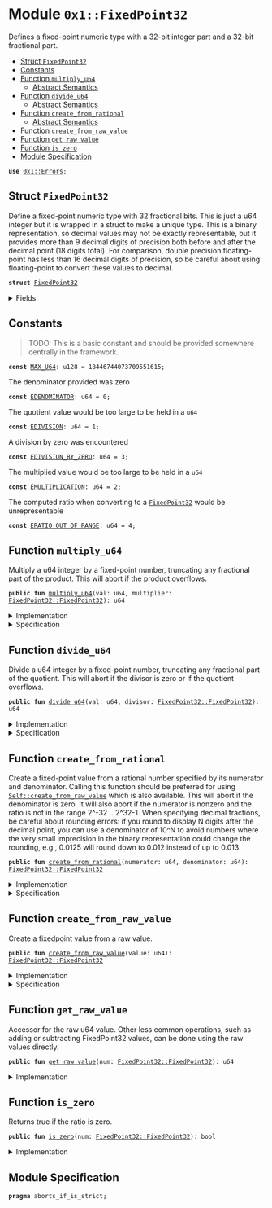 
<a name="0x1_FixedPoint32"></a>

# Module `0x1::FixedPoint32`

Defines a fixed-point numeric type with a 32-bit integer part and
a 32-bit fractional part.


-  [Struct `FixedPoint32`](#0x1_FixedPoint32_FixedPoint32)
-  [Constants](#@Constants_0)
-  [Function `multiply_u64`](#0x1_FixedPoint32_multiply_u64)
    -  [Abstract Semantics](#@Abstract_Semantics_1)
-  [Function `divide_u64`](#0x1_FixedPoint32_divide_u64)
    -  [Abstract Semantics](#@Abstract_Semantics_2)
-  [Function `create_from_rational`](#0x1_FixedPoint32_create_from_rational)
    -  [Abstract Semantics](#@Abstract_Semantics_3)
-  [Function `create_from_raw_value`](#0x1_FixedPoint32_create_from_raw_value)
-  [Function `get_raw_value`](#0x1_FixedPoint32_get_raw_value)
-  [Function `is_zero`](#0x1_FixedPoint32_is_zero)
-  [Module Specification](#@Module_Specification_4)


<pre><code><b>use</b> <a href="Errors.md#0x1_Errors">0x1::Errors</a>;
</code></pre>



<a name="0x1_FixedPoint32_FixedPoint32"></a>

## Struct `FixedPoint32`

Define a fixed-point numeric type with 32 fractional bits.
This is just a u64 integer but it is wrapped in a struct to
make a unique type. This is a binary representation, so decimal
values may not be exactly representable, but it provides more
than 9 decimal digits of precision both before and after the
decimal point (18 digits total). For comparison, double precision
floating-point has less than 16 decimal digits of precision, so
be careful about using floating-point to convert these values to
decimal.


<pre><code><b>struct</b> <a href="FixedPoint32.md#0x1_FixedPoint32">FixedPoint32</a>
</code></pre>



<details>
<summary>Fields</summary>


<dl>
<dt>
<code>value: u64</code>
</dt>
<dd>

</dd>
</dl>


</details>

<a name="@Constants_0"></a>

## Constants


<a name="0x1_FixedPoint32_MAX_U64"></a>

> TODO: This is a basic constant and should be provided somewhere centrally in the framework.


<pre><code><b>const</b> <a href="FixedPoint32.md#0x1_FixedPoint32_MAX_U64">MAX_U64</a>: u128 = 18446744073709551615;
</code></pre>



<a name="0x1_FixedPoint32_EDENOMINATOR"></a>

The denominator provided was zero


<pre><code><b>const</b> <a href="FixedPoint32.md#0x1_FixedPoint32_EDENOMINATOR">EDENOMINATOR</a>: u64 = 0;
</code></pre>



<a name="0x1_FixedPoint32_EDIVISION"></a>

The quotient value would be too large to be held in a <code>u64</code>


<pre><code><b>const</b> <a href="FixedPoint32.md#0x1_FixedPoint32_EDIVISION">EDIVISION</a>: u64 = 1;
</code></pre>



<a name="0x1_FixedPoint32_EDIVISION_BY_ZERO"></a>

A division by zero was encountered


<pre><code><b>const</b> <a href="FixedPoint32.md#0x1_FixedPoint32_EDIVISION_BY_ZERO">EDIVISION_BY_ZERO</a>: u64 = 3;
</code></pre>



<a name="0x1_FixedPoint32_EMULTIPLICATION"></a>

The multiplied value would be too large to be held in a <code>u64</code>


<pre><code><b>const</b> <a href="FixedPoint32.md#0x1_FixedPoint32_EMULTIPLICATION">EMULTIPLICATION</a>: u64 = 2;
</code></pre>



<a name="0x1_FixedPoint32_ERATIO_OUT_OF_RANGE"></a>

The computed ratio when converting to a <code><a href="FixedPoint32.md#0x1_FixedPoint32">FixedPoint32</a></code> would be unrepresentable


<pre><code><b>const</b> <a href="FixedPoint32.md#0x1_FixedPoint32_ERATIO_OUT_OF_RANGE">ERATIO_OUT_OF_RANGE</a>: u64 = 4;
</code></pre>



<a name="0x1_FixedPoint32_multiply_u64"></a>

## Function `multiply_u64`

Multiply a u64 integer by a fixed-point number, truncating any
fractional part of the product. This will abort if the product
overflows.


<pre><code><b>public</b> <b>fun</b> <a href="FixedPoint32.md#0x1_FixedPoint32_multiply_u64">multiply_u64</a>(val: u64, multiplier: <a href="FixedPoint32.md#0x1_FixedPoint32_FixedPoint32">FixedPoint32::FixedPoint32</a>): u64
</code></pre>



<details>
<summary>Implementation</summary>


<pre><code><b>public</b> <b>fun</b> <a href="FixedPoint32.md#0x1_FixedPoint32_multiply_u64">multiply_u64</a>(val: u64, multiplier: <a href="FixedPoint32.md#0x1_FixedPoint32">FixedPoint32</a>): u64 {
    // The product of two 64 bit values has 128 bits, so perform the
    // multiplication <b>with</b> u128 types and keep the full 128 bit product
    // <b>to</b> avoid losing accuracy.
    <b>let</b> unscaled_product = (val <b>as</b> u128) * (multiplier.value <b>as</b> u128);
    // The unscaled product has 32 fractional bits (from the multiplier)
    // so rescale it by shifting away the low bits.
    <b>let</b> product = unscaled_product &gt;&gt; 32;
    // Check whether the value is too large.
    <b>assert</b>(product &lt;= <a href="FixedPoint32.md#0x1_FixedPoint32_MAX_U64">MAX_U64</a>, <a href="Errors.md#0x1_Errors_limit_exceeded">Errors::limit_exceeded</a>(<a href="FixedPoint32.md#0x1_FixedPoint32_EMULTIPLICATION">EMULTIPLICATION</a>));
    (product <b>as</b> u64)
}
</code></pre>



</details>

<details>
<summary>Specification</summary>

Because none of our SMT solvers supports non-linear arithmetic with reliable efficiency,
we specify the concrete semantics of the implementation but use
an abstracted, simplified semantics for verification of callers. For the verification outcome of
callers, the actual result of this function is not relevant, as long as the abstraction behaves
homomorphic. This does not guarantee that arithmetic functions using this code is correct.


<pre><code><b>pragma</b> opaque;
<b>include</b> [concrete] <a href="FixedPoint32.md#0x1_FixedPoint32_ConcreteMultiplyAbortsIf">ConcreteMultiplyAbortsIf</a>;
<b>ensures</b> [concrete] result == <a href="FixedPoint32.md#0x1_FixedPoint32_spec_concrete_multiply_u64">spec_concrete_multiply_u64</a>(val, multiplier);
<b>include</b> [abstract] <a href="FixedPoint32.md#0x1_FixedPoint32_MultiplyAbortsIf">MultiplyAbortsIf</a>;
<b>ensures</b> [abstract] result == <a href="FixedPoint32.md#0x1_FixedPoint32_spec_multiply_u64">spec_multiply_u64</a>(val, multiplier);
</code></pre>




<a name="0x1_FixedPoint32_ConcreteMultiplyAbortsIf"></a>


<pre><code><b>schema</b> <a href="FixedPoint32.md#0x1_FixedPoint32_ConcreteMultiplyAbortsIf">ConcreteMultiplyAbortsIf</a> {
    val: num;
    multiplier: <a href="FixedPoint32.md#0x1_FixedPoint32">FixedPoint32</a>;
    <b>aborts_if</b> <a href="FixedPoint32.md#0x1_FixedPoint32_spec_concrete_multiply_u64">spec_concrete_multiply_u64</a>(val, multiplier) &gt; <a href="FixedPoint32.md#0x1_FixedPoint32_MAX_U64">MAX_U64</a> <b>with</b> <a href="Errors.md#0x1_Errors_LIMIT_EXCEEDED">Errors::LIMIT_EXCEEDED</a>;
}
</code></pre>




<a name="0x1_FixedPoint32_spec_concrete_multiply_u64"></a>


<pre><code><b>define</b> <a href="FixedPoint32.md#0x1_FixedPoint32_spec_concrete_multiply_u64">spec_concrete_multiply_u64</a>(val: num, multiplier: <a href="FixedPoint32.md#0x1_FixedPoint32">FixedPoint32</a>): num {
   (val * multiplier.value) &gt;&gt; 32
}
</code></pre>



<a name="@Abstract_Semantics_1"></a>

### Abstract Semantics



<a name="0x1_FixedPoint32_MultiplyAbortsIf"></a>


<pre><code><b>schema</b> <a href="FixedPoint32.md#0x1_FixedPoint32_MultiplyAbortsIf">MultiplyAbortsIf</a> {
    val: num;
    multiplier: <a href="FixedPoint32.md#0x1_FixedPoint32">FixedPoint32</a>;
    <b>aborts_if</b> <a href="FixedPoint32.md#0x1_FixedPoint32_spec_multiply_u64">spec_multiply_u64</a>(val, multiplier) &gt; <a href="FixedPoint32.md#0x1_FixedPoint32_MAX_U64">MAX_U64</a> <b>with</b> <a href="Errors.md#0x1_Errors_LIMIT_EXCEEDED">Errors::LIMIT_EXCEEDED</a>;
}
</code></pre>




<a name="0x1_FixedPoint32_spec_multiply_u64"></a>


<pre><code><b>define</b> <a href="FixedPoint32.md#0x1_FixedPoint32_spec_multiply_u64">spec_multiply_u64</a>(val: num, multiplier: <a href="FixedPoint32.md#0x1_FixedPoint32">FixedPoint32</a>): num {
   <b>if</b> (multiplier.value == 0)
       // Zero value
       0
   <b>else</b> <b>if</b> (multiplier.value == 1)
       // 1.0
       val
   <b>else</b> <b>if</b> (multiplier.value == 2)
       // 0.5
       val / 2
   <b>else</b>
       // overflow
       <a href="FixedPoint32.md#0x1_FixedPoint32_MAX_U64">MAX_U64</a> + 1
}
</code></pre>



</details>

<a name="0x1_FixedPoint32_divide_u64"></a>

## Function `divide_u64`

Divide a u64 integer by a fixed-point number, truncating any
fractional part of the quotient. This will abort if the divisor
is zero or if the quotient overflows.


<pre><code><b>public</b> <b>fun</b> <a href="FixedPoint32.md#0x1_FixedPoint32_divide_u64">divide_u64</a>(val: u64, divisor: <a href="FixedPoint32.md#0x1_FixedPoint32_FixedPoint32">FixedPoint32::FixedPoint32</a>): u64
</code></pre>



<details>
<summary>Implementation</summary>


<pre><code><b>public</b> <b>fun</b> <a href="FixedPoint32.md#0x1_FixedPoint32_divide_u64">divide_u64</a>(val: u64, divisor: <a href="FixedPoint32.md#0x1_FixedPoint32">FixedPoint32</a>): u64 {
    // Check for division by zero.
    <b>assert</b>(divisor.value != 0, <a href="Errors.md#0x1_Errors_invalid_argument">Errors::invalid_argument</a>(<a href="FixedPoint32.md#0x1_FixedPoint32_EDIVISION_BY_ZERO">EDIVISION_BY_ZERO</a>));
    // First convert <b>to</b> 128 bits and then shift left <b>to</b>
    // add 32 fractional zero bits <b>to</b> the dividend.
    <b>let</b> scaled_value = (val <b>as</b> u128) &lt;&lt; 32;
    <b>let</b> quotient = scaled_value / (divisor.value <b>as</b> u128);
    // Check whether the value is too large.
    <b>assert</b>(quotient &lt;= <a href="FixedPoint32.md#0x1_FixedPoint32_MAX_U64">MAX_U64</a>, <a href="Errors.md#0x1_Errors_limit_exceeded">Errors::limit_exceeded</a>(<a href="FixedPoint32.md#0x1_FixedPoint32_EDIVISION">EDIVISION</a>));
    // the value may be too large, which will cause the cast <b>to</b> fail
    // <b>with</b> an arithmetic error.
    (quotient <b>as</b> u64)
}
</code></pre>



</details>

<details>
<summary>Specification</summary>

We specify the concrete semantics of the implementation but use
an abstracted, simplified semantics for verification of callers.


<pre><code><b>pragma</b> opaque;
<b>include</b> [concrete] <a href="FixedPoint32.md#0x1_FixedPoint32_ConcreteDivideAbortsIf">ConcreteDivideAbortsIf</a>;
<b>ensures</b> [concrete] result == <a href="FixedPoint32.md#0x1_FixedPoint32_spec_concrete_divide_u64">spec_concrete_divide_u64</a>(val, divisor);
<b>include</b> [abstract] <a href="FixedPoint32.md#0x1_FixedPoint32_DivideAbortsIf">DivideAbortsIf</a>;
<b>ensures</b> [abstract] result == <a href="FixedPoint32.md#0x1_FixedPoint32_spec_divide_u64">spec_divide_u64</a>(val, divisor);
</code></pre>




<a name="0x1_FixedPoint32_ConcreteDivideAbortsIf"></a>


<pre><code><b>schema</b> <a href="FixedPoint32.md#0x1_FixedPoint32_ConcreteDivideAbortsIf">ConcreteDivideAbortsIf</a> {
    val: num;
    divisor: <a href="FixedPoint32.md#0x1_FixedPoint32">FixedPoint32</a>;
    <b>aborts_if</b> divisor.value == 0 <b>with</b> <a href="Errors.md#0x1_Errors_INVALID_ARGUMENT">Errors::INVALID_ARGUMENT</a>;
    <b>aborts_if</b> <a href="FixedPoint32.md#0x1_FixedPoint32_spec_concrete_divide_u64">spec_concrete_divide_u64</a>(val, divisor) &gt; <a href="FixedPoint32.md#0x1_FixedPoint32_MAX_U64">MAX_U64</a> <b>with</b> <a href="Errors.md#0x1_Errors_LIMIT_EXCEEDED">Errors::LIMIT_EXCEEDED</a>;
}
</code></pre>




<a name="0x1_FixedPoint32_spec_concrete_divide_u64"></a>


<pre><code><b>define</b> <a href="FixedPoint32.md#0x1_FixedPoint32_spec_concrete_divide_u64">spec_concrete_divide_u64</a>(val: num, divisor: <a href="FixedPoint32.md#0x1_FixedPoint32">FixedPoint32</a>): num {
   (val &lt;&lt; 32) / divisor.value
}
</code></pre>



<a name="@Abstract_Semantics_2"></a>

### Abstract Semantics



<a name="0x1_FixedPoint32_DivideAbortsIf"></a>


<pre><code><b>schema</b> <a href="FixedPoint32.md#0x1_FixedPoint32_DivideAbortsIf">DivideAbortsIf</a> {
    val: num;
    divisor: <a href="FixedPoint32.md#0x1_FixedPoint32">FixedPoint32</a>;
    <b>aborts_if</b> divisor.value == 0 <b>with</b> <a href="Errors.md#0x1_Errors_INVALID_ARGUMENT">Errors::INVALID_ARGUMENT</a>;
    <b>aborts_if</b> <a href="FixedPoint32.md#0x1_FixedPoint32_spec_divide_u64">spec_divide_u64</a>(val, divisor) &gt; <a href="FixedPoint32.md#0x1_FixedPoint32_MAX_U64">MAX_U64</a> <b>with</b> <a href="Errors.md#0x1_Errors_LIMIT_EXCEEDED">Errors::LIMIT_EXCEEDED</a>;
}
</code></pre>




<a name="0x1_FixedPoint32_spec_divide_u64"></a>


<pre><code><b>define</b> <a href="FixedPoint32.md#0x1_FixedPoint32_spec_divide_u64">spec_divide_u64</a>(val: num, divisor: <a href="FixedPoint32.md#0x1_FixedPoint32">FixedPoint32</a>): num {
   <b>if</b> (divisor.value == 1)
       // 1.0
       val
   <b>else</b> <b>if</b> (divisor.value == 2)
       // 0.5
       val * 2
   <b>else</b>
       <a href="FixedPoint32.md#0x1_FixedPoint32_MAX_U64">MAX_U64</a> + 1
}
</code></pre>



</details>

<a name="0x1_FixedPoint32_create_from_rational"></a>

## Function `create_from_rational`

Create a fixed-point value from a rational number specified by its
numerator and denominator. Calling this function should be preferred
for using <code><a href="FixedPoint32.md#0x1_FixedPoint32_create_from_raw_value">Self::create_from_raw_value</a></code> which is also available.
This will abort if the denominator is zero. It will also
abort if the numerator is nonzero and the ratio is not in the range
2^-32 .. 2^32-1. When specifying decimal fractions, be careful about
rounding errors: if you round to display N digits after the decimal
point, you can use a denominator of 10^N to avoid numbers where the
very small imprecision in the binary representation could change the
rounding, e.g., 0.0125 will round down to 0.012 instead of up to 0.013.


<pre><code><b>public</b> <b>fun</b> <a href="FixedPoint32.md#0x1_FixedPoint32_create_from_rational">create_from_rational</a>(numerator: u64, denominator: u64): <a href="FixedPoint32.md#0x1_FixedPoint32_FixedPoint32">FixedPoint32::FixedPoint32</a>
</code></pre>



<details>
<summary>Implementation</summary>


<pre><code><b>public</b> <b>fun</b> <a href="FixedPoint32.md#0x1_FixedPoint32_create_from_rational">create_from_rational</a>(numerator: u64, denominator: u64): <a href="FixedPoint32.md#0x1_FixedPoint32">FixedPoint32</a> {
    // If the denominator is zero, this will <b>abort</b>.
    // Scale the numerator <b>to</b> have 64 fractional bits and the denominator
    // <b>to</b> have 32 fractional bits, so that the quotient will have 32
    // fractional bits.
    <b>let</b> scaled_numerator = (numerator <b>as</b> u128) &lt;&lt; 64;
    <b>let</b> scaled_denominator = (denominator <b>as</b> u128) &lt;&lt; 32;
    <b>assert</b>(scaled_denominator != 0, <a href="Errors.md#0x1_Errors_invalid_argument">Errors::invalid_argument</a>(<a href="FixedPoint32.md#0x1_FixedPoint32_EDENOMINATOR">EDENOMINATOR</a>));
    <b>let</b> quotient = scaled_numerator / scaled_denominator;
    <b>assert</b>(quotient != 0 || numerator == 0, <a href="Errors.md#0x1_Errors_invalid_argument">Errors::invalid_argument</a>(<a href="FixedPoint32.md#0x1_FixedPoint32_ERATIO_OUT_OF_RANGE">ERATIO_OUT_OF_RANGE</a>));
    // Return the quotient <b>as</b> a fixed-point number. We first need <b>to</b> check whether the cast
    // can succeed.
    <b>assert</b>(quotient &lt;= <a href="FixedPoint32.md#0x1_FixedPoint32_MAX_U64">MAX_U64</a>, <a href="Errors.md#0x1_Errors_limit_exceeded">Errors::limit_exceeded</a>(<a href="FixedPoint32.md#0x1_FixedPoint32_ERATIO_OUT_OF_RANGE">ERATIO_OUT_OF_RANGE</a>));
    <a href="FixedPoint32.md#0x1_FixedPoint32">FixedPoint32</a> { value: (quotient <b>as</b> u64) }
}
</code></pre>



</details>

<details>
<summary>Specification</summary>



<pre><code><b>pragma</b> opaque;
<b>include</b> [concrete] <a href="FixedPoint32.md#0x1_FixedPoint32_ConcreteCreateFromRationalAbortsIf">ConcreteCreateFromRationalAbortsIf</a>;
<b>ensures</b> [concrete] result == <a href="FixedPoint32.md#0x1_FixedPoint32_spec_concrete_create_from_rational">spec_concrete_create_from_rational</a>(numerator, denominator);
<b>include</b> [abstract] <a href="FixedPoint32.md#0x1_FixedPoint32_CreateFromRationalAbortsIf">CreateFromRationalAbortsIf</a>;
<b>ensures</b> [abstract] result == <a href="FixedPoint32.md#0x1_FixedPoint32_spec_create_from_rational">spec_create_from_rational</a>(numerator, denominator);
</code></pre>




<a name="0x1_FixedPoint32_ConcreteCreateFromRationalAbortsIf"></a>


<pre><code><b>schema</b> <a href="FixedPoint32.md#0x1_FixedPoint32_ConcreteCreateFromRationalAbortsIf">ConcreteCreateFromRationalAbortsIf</a> {
    numerator: u64;
    denominator: u64;
    <a name="0x1_FixedPoint32_scaled_numerator$12"></a>
    <b>let</b> scaled_numerator = numerator &lt;&lt; 64;
    <a name="0x1_FixedPoint32_scaled_denominator$13"></a>
    <b>let</b> scaled_denominator = denominator &lt;&lt; 32;
    <a name="0x1_FixedPoint32_quotient$14"></a>
    <b>let</b> quotient = scaled_numerator / scaled_denominator;
    <b>aborts_if</b> scaled_denominator == 0 <b>with</b> <a href="Errors.md#0x1_Errors_INVALID_ARGUMENT">Errors::INVALID_ARGUMENT</a>;
    <b>aborts_if</b> quotient == 0 && scaled_numerator != 0 <b>with</b> <a href="Errors.md#0x1_Errors_INVALID_ARGUMENT">Errors::INVALID_ARGUMENT</a>;
    <b>aborts_if</b> quotient &gt; <a href="FixedPoint32.md#0x1_FixedPoint32_MAX_U64">MAX_U64</a> <b>with</b> <a href="Errors.md#0x1_Errors_LIMIT_EXCEEDED">Errors::LIMIT_EXCEEDED</a>;
}
</code></pre>




<a name="0x1_FixedPoint32_spec_concrete_create_from_rational"></a>


<pre><code><b>define</b> <a href="FixedPoint32.md#0x1_FixedPoint32_spec_concrete_create_from_rational">spec_concrete_create_from_rational</a>(numerator: num, denominator: num): <a href="FixedPoint32.md#0x1_FixedPoint32">FixedPoint32</a> {
   <a href="FixedPoint32.md#0x1_FixedPoint32">FixedPoint32</a>{value: (numerator &lt;&lt; 64) / (denominator &lt;&lt; 32)}
}
</code></pre>



<a name="@Abstract_Semantics_3"></a>

### Abstract Semantics



<a name="0x1_FixedPoint32_CreateFromRationalAbortsIf"></a>

This is currently identical to the concrete semantics.


<pre><code><b>schema</b> <a href="FixedPoint32.md#0x1_FixedPoint32_CreateFromRationalAbortsIf">CreateFromRationalAbortsIf</a> {
    <b>include</b> <a href="FixedPoint32.md#0x1_FixedPoint32_ConcreteCreateFromRationalAbortsIf">ConcreteCreateFromRationalAbortsIf</a>;
}
</code></pre>


Abstract to either 0.5 or 1. This assumes validation of numerator and denominator has
succeeded.


<a name="0x1_FixedPoint32_spec_create_from_rational"></a>


<pre><code><b>define</b> <a href="FixedPoint32.md#0x1_FixedPoint32_spec_create_from_rational">spec_create_from_rational</a>(numerator: num, denominator: num): <a href="FixedPoint32.md#0x1_FixedPoint32">FixedPoint32</a> {
   <b>if</b> (numerator == denominator)
       // 1.0
       <a href="FixedPoint32.md#0x1_FixedPoint32">FixedPoint32</a>{value: 1}
   <b>else</b>
       // 0.5
       <a href="FixedPoint32.md#0x1_FixedPoint32">FixedPoint32</a>{value: 2}
}
</code></pre>



</details>

<a name="0x1_FixedPoint32_create_from_raw_value"></a>

## Function `create_from_raw_value`

Create a fixedpoint value from a raw value.


<pre><code><b>public</b> <b>fun</b> <a href="FixedPoint32.md#0x1_FixedPoint32_create_from_raw_value">create_from_raw_value</a>(value: u64): <a href="FixedPoint32.md#0x1_FixedPoint32_FixedPoint32">FixedPoint32::FixedPoint32</a>
</code></pre>



<details>
<summary>Implementation</summary>


<pre><code><b>public</b> <b>fun</b> <a href="FixedPoint32.md#0x1_FixedPoint32_create_from_raw_value">create_from_raw_value</a>(value: u64): <a href="FixedPoint32.md#0x1_FixedPoint32">FixedPoint32</a> {
    <a href="FixedPoint32.md#0x1_FixedPoint32">FixedPoint32</a> { value }
}
</code></pre>



</details>

<details>
<summary>Specification</summary>



<pre><code><b>pragma</b> opaque;
<b>aborts_if</b> <b>false</b>;
<b>ensures</b> [concrete] result.value == value;
<b>ensures</b> [abstract] result.value == 2;
</code></pre>



</details>

<a name="0x1_FixedPoint32_get_raw_value"></a>

## Function `get_raw_value`

Accessor for the raw u64 value. Other less common operations, such as
adding or subtracting FixedPoint32 values, can be done using the raw
values directly.


<pre><code><b>public</b> <b>fun</b> <a href="FixedPoint32.md#0x1_FixedPoint32_get_raw_value">get_raw_value</a>(num: <a href="FixedPoint32.md#0x1_FixedPoint32_FixedPoint32">FixedPoint32::FixedPoint32</a>): u64
</code></pre>



<details>
<summary>Implementation</summary>


<pre><code><b>public</b> <b>fun</b> <a href="FixedPoint32.md#0x1_FixedPoint32_get_raw_value">get_raw_value</a>(num: <a href="FixedPoint32.md#0x1_FixedPoint32">FixedPoint32</a>): u64 {
    num.value
}
</code></pre>



</details>

<a name="0x1_FixedPoint32_is_zero"></a>

## Function `is_zero`

Returns true if the ratio is zero.


<pre><code><b>public</b> <b>fun</b> <a href="FixedPoint32.md#0x1_FixedPoint32_is_zero">is_zero</a>(num: <a href="FixedPoint32.md#0x1_FixedPoint32_FixedPoint32">FixedPoint32::FixedPoint32</a>): bool
</code></pre>



<details>
<summary>Implementation</summary>


<pre><code><b>public</b> <b>fun</b> <a href="FixedPoint32.md#0x1_FixedPoint32_is_zero">is_zero</a>(num: <a href="FixedPoint32.md#0x1_FixedPoint32">FixedPoint32</a>): bool {
    num.value == 0
}
</code></pre>



</details>

<a name="@Module_Specification_4"></a>

## Module Specification




<pre><code><b>pragma</b> aborts_if_is_strict;
</code></pre>


[//]: # ("File containing references which can be used from documentation")
